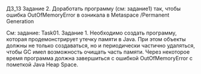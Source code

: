 ДЗ_13
Задание 2. 
Доработать программу (см: задание1) так, чтобы ошибка OutOfMemoryError в
озникала в Metaspace /Permanent Generation



См: задание: Task01. 
Задание 1. Необходимо создать программу, которая продемонстрирует утечку памяти в Java. 
При этом объекты должны не только создаваться, но и периодически частично удаляться, 
чтобы GC имел возможность очищать часть памяти. 
Через некоторое время программа должна завершиться с ошибкой 
OutOfMemoryError c пометкой Java Heap Space.
